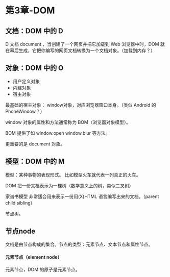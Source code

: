 # 第3章-DOM


## 文档：DOM 中的 D
D 文档 document ，当创建了一个网页并把它加载到 Web 浏览器中时，DOM 就在幕后生成，它把你编写的网页文档转换为一个文档对象。（加载到内存？）

## 对象：DOM 中的 O

- 用户定义对象
- 内建对象
- 宿主对象

最基础的宿主对象： window对象，对应浏览器窗口本身。（类似 Android 的 PhoneWindow？）

window 对象的属性和方法通常称为 BOM（浏览器对象模型）。

BOM 提供了如 window.open window.blur 等方法。

更重要的是 document 对象。


## 模型：DOM 中的 M

模型：某种事物的表现形式。 比如模型火车就代表一列真正的火车。

DOM 把一份文档表示为一棵树（数学意义上的树，类似二叉树）

家谱书模型 非常适合用来表示一份用(X)HTML 语言编写出来的文档。（parent child sibling）

节点树。

## 节点node

文档是由节点构成的集合。节点的类型：元素节点、文本节点和属性节点。

#### 元素节点（element node）

元素节点，DOM 的原子是元素节点。













